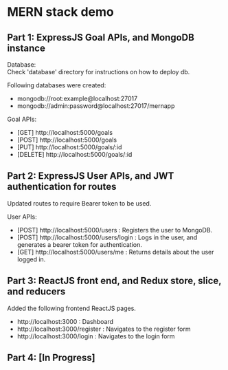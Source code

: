 # MERN stack demo

## Part 1: ExpressJS Goal APIs, and MongoDB instance

Database:  
Check 'database' directory for instructions on how to deploy db.  
  
Following databases were created:
- mongodb://root:example@localhost:27017
- mongodb://admin:password@localhost:27017/mernapp

Goal APIs:
- [GET] http://localhost:5000/goals
- [POST] http://localhost:5000/goals
- [PUT] http://localhost:5000/goals/:id
- [DELETE] http://localhost:5000/goals/:id

## Part 2: ExpressJS User APIs, and JWT authentication for routes
Updated routes to require Bearer token to be used.  
  
User APIs:
- [POST] http://localhost:5000/users : Registers the user to MongoDB.
- [POST] http://localhost:5000/users/login : Logs in the user, and generates a bearer token for authentication.
- [GET] http://localhost:5000/users/me : Returns details about the user logged in.

## Part 3: ReactJS front end, and Redux store, slice, and reducers
Added the following frontend ReactJS pages.

- http://localhost:3000 : Dashboard
- http://localhost:3000/register : Navigates to the register form
- http://localhost:3000/login : Navigates to the login form

## Part 4: [In Progress]